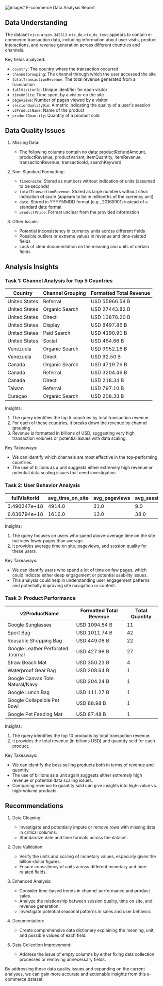 ![image](https://github.com/user-attachments/assets/4b5e9e4f-6ebb-4d18-a752-d494ef728eb6)# E-commerce Data Analysis Report

## Data Understanding

The dataset `nice-argon-345513.ntx_de.ntx_de_test` appears to contain e-commerce transaction data, including information about user visits, product interactions, and revenue generation across different countries and channels.

Key fields analyzed:
- `country`: The country where the transaction occurred
- `channelGrouping`: The channel through which the user accessed the site
- `totalTransactionRevenue`: The total revenue generated from a transaction
- `fullVisitorId`: Unique identifier for each visitor
- `timeOnSite`: Time spent by a visitor on the site
- `pageviews`: Number of pages viewed by a visitor
- `sessionQualityDim`: A metric indicating the quality of a user's session
- `v2ProductName`: Name of the product
- `productQuantity`: Quantity of a product sold

## Data Quality Issues

1. Missing Data:
   - The following columns contain no data: productRefundAmount, productRevenue, productVariant, itemQuantity, itemRevenue, transactionRevenue, transactionId, searchKeyword

2. Non-Standard Formatting:
   - `timeOnSite`: Stored as numbers without indication of units (assumed to be seconds)
   - `totalTransactionRevenue`: Stored as large numbers without clear indication of scale (appears to be in millionths of the currency unit)
   - `date`: Stored in YYYYMMDD format (e.g., 20160901) instead of a standard date format
   - `productPrice`: Format unclear from the provided information

3. Other Issues:
   - Potential inconsistency in currency units across different fields
   - Possible outliers or extreme values in revenue and time-related fields
   - Lack of clear documentation on the meaning and units of certain fields

## Analysis Insights

### Task 1: Channel Analysis for Top 5 Countries

| Country    | Channel Grouping | Formatted Total Revenue |
|------------|------------------|-------------------------|
| United States | Referral       | USD 55966.54 B          |
| United States | Organic Search | USD 27443.82 B          |
| United States | Direct         | USD 13878.20 B          |
| United States | Display        | USD 8497.86 B           |
| United States | Paid Search    | USD 4190.91 B           |
| United States | Social         | USD 464.66 B            |
| Venezuela     | Organic Search | USD 9952.16 B           |
| Venezuela     | Direct         | USD 92.50 B             |
| Canada        | Organic Search | USD 4719.76 B           |
| Canada        | Referral       | USD 3204.46 B           |
| Canada        | Direct         | USD 218.34 B            |
| Taiwan        | Referral       | USD 797.10 B            |
| Curaçao       | Organic Search | USD 208.33 B            |

Insights:
1. The query identifies the top 5 countries by total transaction revenue.
2. For each of these countries, it breaks down the revenue by channel grouping.
3. Revenue is formatted in billions of USD, suggesting very high transaction volumes or potential issues with data scaling.

Key Takeaways:
- We can identify which channels are most effective in the top-performing countries.
- The use of billions as a unit suggests either extremely high revenue or potential data scaling issues that need investigation.

### Task 2: User Behavior Analysis

| fullVisitorId      | avg_time_on_site | avg_pageviews | avg_session_quality |
|--------------------|------------------|---------------|---------------------|
| 3.490247e+18       | 4914.0           | 31.0          | 9.0                 |
| 6.036794e+18       | 1616.0           | 13.0          | 38.0                |

Insights:
1. The query focuses on users who spend above-average time on the site but view fewer pages than average.
2. It provides average time on site, pageviews, and session quality for these users.

Key Takeaways:
- We can identify users who spend a lot of time on few pages, which could indicate either deep engagement or potential usability issues.
- This analysis could help in understanding user engagement patterns and potentially improving site navigation or content.

### Task 3: Product Performance

| v2ProductName                     | Formatted Total Revenue | Total Quantity |
|-----------------------------------|-------------------------|----------------|
| Google Sunglasses                 | USD 1094.54 B           | 11             |
| Sport Bag                         | USD 1011.74 B           | 42             |
| Reusable Shopping Bag             | USD 449.08 B            | 22             |
| Google Leather Perforated Journal | USD 427.98 B            | 27             |
| Straw Beach Mat                   | USD 350.23 B            | 4              |
| Waterproof Gear Bag               | USD 208.64 B            | 1              |
| Google Canvas Tote Natural/Navy   | USD 204.24 B            | 1              |
| Google Lunch Bag                  | USD 111.27 B            | 1              |
| Google Collapsible Pet Bowl       | USD 88.98 B             | 1              |
| Google Pet Feeding Mat            | USD 87.48 B             | 1              |

Insights:
1. The query identifies the top 10 products by total transaction revenue.
2. It provides the total revenue (in billions USD) and quantity sold for each product.

Key Takeaways:
- We can identify the best-selling products both in terms of revenue and quantity.
- The use of billions as a unit again suggests either extremely high revenue or potential data scaling issues.
- Comparing revenue to quantity sold can give insights into high-value vs. high-volume products.

## Recommendations

1. Data Cleaning:
   - Investigate and potentially impute or remove rows with missing data in critical columns.
   - Standardize date and time formats across the dataset.

2. Data Validation:
   - Verify the units and scaling of monetary values, especially given the billion-dollar figures.
   - Ensure consistency of units across different monetary and time-related fields.

3. Enhanced Analysis:
   - Consider time-based trends in channel performance and product sales.
   - Analyze the relationship between session quality, time on site, and revenue generation.
   - Investigate potential seasonal patterns in sales and user behavior.

4. Documentation:
   - Create comprehensive data dictionary explaining the meaning, unit, and possible values of each field.

5. Data Collection Improvement:
   - Address the issue of empty columns by either fixing data collection processes or removing unnecessary fields.

By addressing these data quality issues and expanding on the current analyses, we can gain more accurate and actionable insights from this e-commerce dataset.
